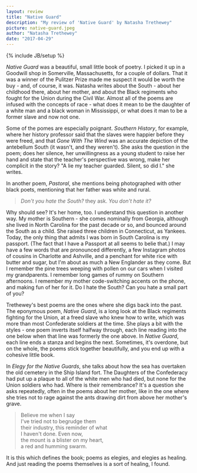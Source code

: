 ```yaml
---
layout: review
title: "Native Guard"
description: "My review of 'Native Guard' by Natasha Trethewey"
picture: native-guard.jpeg
author: "Natasha Trethewey"
date: "2017-04-29"
---
```

{% include JB/setup %}

_Native Guard_ was a beautiful, small little book of poetry. I picked it up in a Goodwill shop in Somerville, Massachusetts, for a couple of dollars. That it was a winner of the Pulitzer Prize made me suspect it would be worth the buy - and, of course, it was. Natasha writes about the South - about her childhood there, about her mother, and about the Black regiments who fought for the Union during the Civil War. Almost all of the poems are infused with the concepts of race - what does it mean to be the daughter of a white man and a black woman in Mississippi, or what does it man to be a former slave and now not one.

Some of the pomes are especially poignant. _Southern History_, for example, where her history professor said that the slaves were happier before they were freed, and that _Gone With The Wind_ was an accurate depiction of the antebellum South (it wasn't, and they weren't). She asks the question in the poem; does her silence, her unwillingness as a young student to raise her hand and state that the teacher's perspective was wrong, make her complicit in the story? "A lie my teacher guarded. Silent, so did I." she writes.

In another poem, _Pastoral_, she mentions being photographed with other black poets, mentioning that her father was white and rural.

> _Don't you hate the South?_ they ask. _You don't hate it?_  

Why should see? It's her home, too. I understand this question in another way. My mother is Southern - she comes nominally from Georgia, although she lived in North Carolina for the past decade or so, and bounced around the South as a child. She raised three children in Connecticut, as Yankees. Today, the only thing that admits I was born in South Carolina is my passport. (The fact that I have a Passport at all seems to belie that.) I may have a few words that are pronounced differently, a few Instagram photos of cousins in Charlotte and Ashville, and a penchant for white rice with butter and sugar, but I'm about as much a New Englander as they come. But I remember the pine trees weeping with pollen on our cars when I visited my grandparents. I remember long games of rummy on Southern afternoons. I remember my mother code-switching accents on the phone, and making fun of her for it. Do I hate the South? Can you hate a small part of you?

Trethewey's best poems are the ones where she digs back into the past. The eponymous poem, _Native Guard_, is a long look at the Black regiments fighting for the Union, at a freed slave who knew how to write, which was more than most Confederate soldiers at the time. She plays a bit with the styles - one poem inverts itself halfway through, each line reading into the one below when that line was formerly the one above. In _Native Guard_, each line ends a stanza and begins the next. Sometimes, it's overdone, but on the whole, the poems stick together beautifully, and you end up with a cohesive little book.

In _Elegy for the Native Guards_, she talks about how the sea has overtaken the old cemetery in the Ship Island fort. The Daughters of the Confederacy had put up a plaque to all of the white men who had died, but none for the Union soldiers who had. Where is their remembrance? It's a question she asks repeatedly, often in the poems about her mother, like in the one where she tries not to rage against the ants drawing dirt from above her mother's grave.

> Believe me when I say  
> I've tried not to begrudge them  
> their industry, this reminder of what  
> I haven't done. Even now,  
> the mount is a blister on my heart,  
> a red and humming swarm.  

It is this which defines the book; poems as elegies, and elegies as healing. And just reading the poems themselves is a sort of healing, I found.


